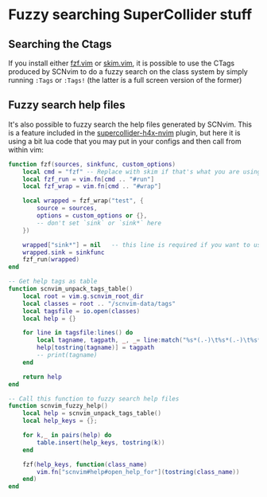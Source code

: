# Fuzzy searching SuperCollider stuff

## Searching the Ctags
If you install either [fzf.vim](https://github.com/junegunn/fzf.vim) or [skim.vim](https://github.com/lotabout/skim.vim), it is possible to use the CTags produced by SCNvim to do a fuzzy search on the class system by simply running `:Tags` or `:Tags!` (the latter is a full screen version of the former)

## Fuzzy search help files
It's also possible to fuzzy search the help files generated by SCNvim. This is a feature included in the [supercollider-h4x-nvim](https://github.com/madskjeldgaard/supercollider-h4x-nvim) plugin, but here it is using a bit lua code that you may put in your configs and then call from within vim:

```lua 
function fzf(sources, sinkfunc, custom_options)
	local cmd = "fzf" -- Replace with skim if that's what you are using
	local fzf_run = vim.fn[cmd .. "#run"]
	local fzf_wrap = vim.fn[cmd .. "#wrap"]

	local wrapped = fzf_wrap("test", {
		source = sources,
		options = custom_options or {},
		-- don't set `sink` or `sink*` here
	})

	wrapped["sink*"] = nil   -- this line is required if you want to use `sink` only
	wrapped.sink = sinkfunc
	fzf_run(wrapped)
end

-- Get help tags as table
function scnvim_unpack_tags_table()
	local root = vim.g.scnvim_root_dir
	local classes = root .. "/scnvim-data/tags"
	local tagsfile = io.open(classes)
	local help = {}

	for line in tagsfile:lines() do
		local tagname, tagpath, _, _= line:match("%s*(.-)\t%s*(.-)\t%s*(.-)\t%s*(.-)")
		help[tostring(tagname)] = tagpath
		-- print(tagname)
	end

	return help
end

-- Call this function to fuzzy search help files
function scnvim_fuzzy_help()
	local help = scnvim_unpack_tags_table()
	local help_keys = {};

	for k,_ in pairs(help) do
		table.insert(help_keys, tostring(k))
	end

	fzf(help_keys, function(class_name)
		vim.fn["scnvim#help#open_help_for"](tostring(class_name))
	end)
end
```
